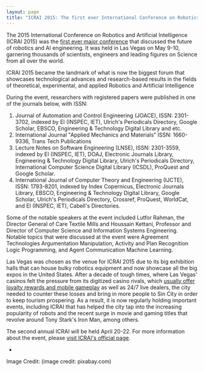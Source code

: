 ```yaml
---
layout: page
title: "ICRAI 2015: The first ever International Conference on Robotics and Artificial Intelligence"
---
```

The 2015 International Conference on Robotics and Artificial Intelligence (ICRAI 2015) was the <a href="http://10times.com/icrai">first ever major conference</a> that discussed the future of robotics and AI engineering. It was held in Las Vegas on May 9-10, garnering thousands of scientists, engineers and leading figures on Science from all over the world.

ICRAI 2015 became the landmark of what is now the biggest forum that showcases technological advances and research-based results in the fields of theoretical, experimental, and applied Robotics and Artificial Intelligence

During the event, researchers with registered papers were published in one of the journals below, with ISSN:

1. Journal of Automation and Control Engineering (JOACE), ISSN: 2301-3702, indexed by EI (INSPEC, IET), Ulrich's Periodicals Directory, Google Scholar, EBSCO, Engineering & Technology Digital Library and etc.
2. International Journal "Applied Mechanics and Materials" ISSN: 1660-9336, Trans Tech Publications
3. Lecture Notes on Software Engineering (LNSE), ISSN: 2301-3559, indexed by EI (INSPEC, IET), DOAJ, Electronic Journals Library, Engineering & Technology Digital Library, Ulrich's Periodicals Directory, International Computer Science Digital Library (ICSDL), ProQuest and Google Scholar.
4. International Journal of Computer Theory and Engineering (IJCTE), ISSN: 1793-8201, indexed by Index Copernicus, Electronic Journals Library, EBSCO, Engineering & Technology Digital Library, Google Scholar, Ulrich's Periodicals Directory, Crossref, ProQuest, WorldCat, and EI (INSPEC, IET), Cabell's Directories.

Some of the notable speakers at the event included Lutfor Rahman, the Director General of Care Textile Mills and Houssain Kettani, Professor and Director of Computer Science and Information Systems Engineering. Notable topics that were discussed at the event were Agreement Technologies Argumentation Manipulation, Activity and Plan Recognition Logic Programming, and Agent Communication Machine Learning.

Las Vegas was chosen as the venue for ICRAI 2015 due to its big exhibition halls that can house bulky robotics equipment and now showcase all the big expos in the United States. After a decade of tough times, where Las Vegas' casinos felt the pressure from its digitized casino rivals, which [usually offer loyalty rewards and mobile gameplay](https://www.galacasino.com/) as well as 24/7 live dealers, the city needed to counter these losses and bring in more people to Sin City in order to keep tourism prospering. As a result, it is now regularly holding important events, including ICRAI that has helped the city tap into the increasing popularity of robots and the recent surge in movie and gaming titles that revolve around Tony Stark's Iron Man, among others.

The second annual ICRAI will be held April 20-22\. For more information about the event, please [visit ICRAI's official page](http://www.icrai.org/).

-

Image Credit: (image credit: pixabay.com)